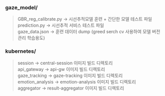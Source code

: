 ### gaze_model/

> GBR_reg_calibrate.py -> 시선추적모델 훈련 + 간단한 모델 테스트 파일    
> prediction.py -> 시선추적 서비스 테스트 파일    
> gaze_data.json -> 훈련 데이터 dump (greed serch cv 사용하여 모델 버전 관리 학습용도)

### kubernetes/
 
> session -> central-session 이미지 빌드 디렉토리    
> api_gateway -> api-gw 이미지 빌드 디렉토리    
> gaze_tracking -> gaze-tracking 이미지 빌드 디렉토리    
> emotion_analysis -> emotion-analysis 이미지 빌드 디렉토리    
> aggregator -> result-aggregator 이미지 빌드 디렉토리